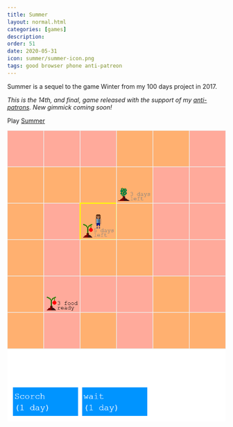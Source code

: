 ```yaml
---
title: Summer
layout: normal.html
categories: [games]
description:
order: 51
date: 2020-05-31
icon: summer/summer-icon.png
tags: good browser phone anti-patreon
---
```


Summer is a sequel to the game Winter from my 100 days project in 2017.

_This is the 14th, and final, game released with the support of my [anti-patrons](/anti-patreon). New gimmick coming soon!_

<p>Play <a href="/summer">Summer</a></p>

![](summer.png)
